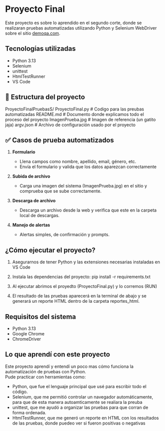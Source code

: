 # Proyecto Final

Este proyecto es sobre lo aprendido en el segundo corte, donde se realizaran pruebas automatizadas utilizando Python y Selenium WebDriver sobre el sitio [demoqa.com](https://demoqa.com/).

## Tecnologías utilizadas
- Python 3.13
- Selenium
- unittest
- HtmlTestRunner
- VS Code

## 📂 Estructura del proyecto

ProyectoFinalPruebasS/
    ProyectoFinal.py        # Codigo para las preubas automatizadas
    README.md               # Documento donde explicamos todo el proceso del proyecto
    ImagenPrueba.jpg        # Imagen de referencia (un gatito jaja)
    argv.json               # Archivo de configuración usado por el proyecto


## ✅ Casos de prueba automatizados

1. **Formulario**
   - Llena campos como nombre, apellido, email, género, etc.
   - Envía el formulario y valida que los datos aparezcan correctamente

2. **Subida de archivo**
   - Carga una imagen del sistema (ImagenPrueba.jpg) en el sitio y comprueba que se sube correctamente.

3. **Descarga de archivo**
   - Descarga un archivo desde la web y verifica que este en la carpeta local de descargas.

4. **Manejo de alertas**
   - Alertas simples, de confirmación y prompts.

## ¿Cómo ejecutar el proyecto?

1. Asegurarnos de tener Python y las extensiones necesarias instaladas en VS Code 

2. Instala las dependencias del proyecto:
    pip install -r requirements.txt

3. Al ejecutar abrimos el proyedto (ProyectoFinal.py) y lo corremos (RUN)

4. El resultado de las pruebas aparecerá en la terminal de abajo y se generará un reporte HTML dentro de la carpeta reportes_html.

## Requisitos del sistema

- Python 3.13
- Google Chrome
- ChromeDriver

## Lo que aprendí con este proyecto

Este proyecto aprendí y entendí un poco mas cómo funciona la automatización de pruebas con Python.  
Pude practicar con herramientas como:

- Python, que fue el lenguaje principal que usé para escribir todo el código.
- Selenium, que me permitió controlar un navegador automáticamente, para que de esta manera autoamticamente se realiara la preuba 
- unittest, que me ayudó a organizar las pruebas para que corran de forma ordenada.
- HtmlTestRunner, que me generó un reporte en HTML con los resultados de las pruebas, donde puedeo ver si fueron positivas o negativas
 



